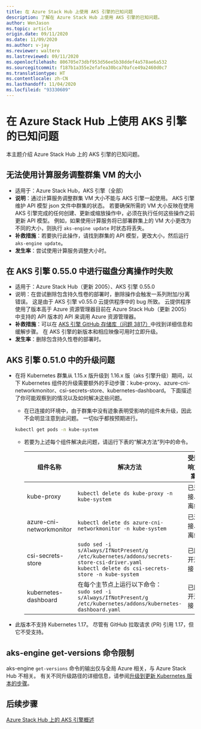 ```yaml
---
title: 在 Azure Stack Hub 上使用 AKS 引擎的已知问题
description: 了解在 Azure Stack Hub 上使用 AKS 引擎的已知问题。
author: WenJason
ms.topic: article
origin.date: 09/11/2020
ms.date: 11/09/2020
ms.author: v-jay
ms.reviewer: waltero
ms.lastreviewed: 09/11/2020
ms.openlocfilehash: 806705e73dbf953d56ee5b38ddef4a578ae6a532
ms.sourcegitcommit: f187b1a355e2efafea30bca70afce49a2460d0c7
ms.translationtype: HT
ms.contentlocale: zh-CN
ms.lasthandoff: 11/04/2020
ms.locfileid: "93330609"
---
```

# <a name="known-issues-with-the-aks-engine-on-azure-stack-hub"></a>在 Azure Stack Hub 上使用 AKS 引擎的已知问题

本主题介绍 Azure Stack Hub 上的 AKS 引擎的已知问题。

## <a name="unable-to-resize-cluster-vms-with-the-compute-service"></a>无法使用计算服务调整群集 VM 的大小

- 适用于：Azure Stack Hub，AKS 引擎（全部）
- **说明**：通过计算服务调整群集 VM 大小不能与 AKS 引擎一起使用。 AKS 引擎维护 API 模型 json 文件中群集的状态。 若要确保所需的 VM 大小反映在使用 AKS 引擎完成的任何创建、更新或缩放操作中，必须在执行任何这些操作之前更新 API 模型。 例如，如果使用计算服务将已部署群集上的 VM 大小更改为不同的大小，则执行 `aks-engine update` 时状态将丢失。
- **补救措施**：若要执行此操作，请找到群集的 API 模型，更改大小，然后运行 `aks-engine update`。
- **发生率**：尝试使用计算服务调整大小时。

## <a name="disk-detach-operation-fails-in-aks-engine-0550"></a>在 AKS 引擎 0.55.0 中进行磁盘分离操作时失败

- 适用于：Azure Stack Hub（更新 2005）、AKS 引擎 0.55.0
- 说明：在尝试删除包含持久性卷的部署时，删除操作会触发一系列附加/分离错误。 这是由于 AKS 引擎 v0.55.0 云提供程序中的 bug 所致。 云提供程序使用了版本高于 Azure 资源管理器目前在 Azure Stack Hub（更新 2005）中支持的 API 版本的 API 来调用 Azure 资源管理器。
- **补救措施**：可以在 [AKS 引擎 GitHub 存储库（问题 3817）](https://github.com/Azure/aks-engine/issues/3817#issuecomment-691329443)中找到详细信息和缓解步骤。 在 AKS 引擎的新版本和相应映像可用时立即升级。
- **发生率**：删除包含持久性卷的部署时。



## <a name="upgrade-issues-in-aks-engine-0510"></a>AKS 引擎 0.51.0 中的升级问题

* 在将 Kubernetes 群集从 1.15.x 版升级到 1.16.x 版（aks 引擎升级）期间，以下 Kubernetes 组件的升级需要额外的手动步骤：kube-proxy、azure-cni-networkmonitor、csi-secrets-store、kubernetes-dashboard。 下面描述了你可能观察到的情况以及如何解决这些问题。

  * 在已连接的环境中，由于群集中没有迹象表明受影响的组件未升级，因此不会明显注意到此问题。 一切似乎都按预期进行。
  <!-- * In disconnected environments, you can see this problem when you run a query for the system pods status and see that the pods for the components mentioned below are not in "Ready" state: -->

    ```bash  
    kubectl get pods -n kube-system
    ```

  * 若要为上述每个组件解决此问题，请运行下表的“解决方法”列中的命令。

    |组件名称 |解决方法 |受影响方案|
    |---------------|-----------|------------------|
    |kube-proxy     | `kubectl delete ds kube-proxy -n kube-system` |已连接、离线 |
    |azure-cni-networkmonitor   | `kubectl delete ds azure-cni-networkmonitor -n kube-system`   | 已连接、离线 |
    |csi-secrets-store  |`sudo sed -i s/Always/IfNotPresent/g /etc/kubernetes/addons/secrets-store-csi-driver.yaml`<br>`kubectl delete ds csi-secrets-store -n kube-system` | 已断开连接 |
    |kubernetes-dashboard |在每个主节点上运行以下命令：<br>`sudo sed -i s/Always/IfNotPresent/g /etc/kubernetes/addons/kubernetes-dashboard.yaml` |已断开连接 |

* 此版本不支持 Kubernetes 1.17。 尽管有 GitHub 拉取请求 (PR) 引用 1.17，但它不受支持。

## <a name="aks-engine-get-versions-command-limitations"></a>aks-engine get-versions 命令限制

aks-engine `get-versions` 命令的输出仅与全局 Azure 相关，与 Azure Stack Hub 不相关。 有关不同升级路径的详细信息，请参阅[升级到更新 Kubernetes 版本的步骤](azure-stack-kubernetes-aks-engine-upgrade.md#steps-to-upgrade-to-a-newer-kubernetes-version)。

## <a name="next-steps"></a>后续步骤

[Azure Stack Hub 上的 AKS 引擎概述](azure-stack-kubernetes-aks-engine-overview.md)
